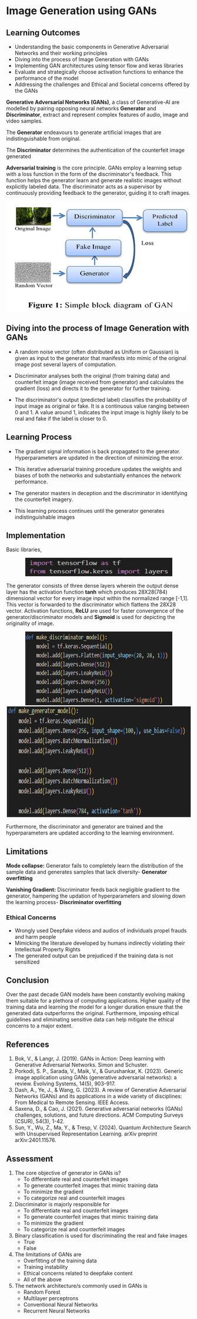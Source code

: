 # Image Generation using GANs
## Learning Outcomes

* Understanding the basic components in Generative Adversarial Networks and their working principles
* Diving into the process of Image Generation with GANs
* Implementing GAN architectures using tensor flow and keras libraries
* Evaluate and strategically choose activation functions to enhance the performance of the model
* Addressing the challenges and Ethical and Societal concerns offered by the GANs
  

**Generative Adversarial Networks (GANs)**, a class of Generative-AI are modelled by pairing opposing neural networks **Generator** and **Discriminator**, extract and represent complex features of audio, image and video samples. 

The **Generator** endeavours to generate artificial images that are indistinguishable from original. 

The **Discriminator** determines the authentication of the counterfeit image generated 

**Adversarial training** is the core principle. GANs employ a learning setup with a loss function in the form of the discriminator's feedback. This function helps the generator learn and generate realistic images without explicitly labeled data. The discriminator acts as a supervisor by continuously providing feedback to the generator, guiding it to craft images.
<center>
<img src="https://github.com/HimaValiveti/images/blob/main/Image1.JPG" width="500" height="300"> </center>

## Diving into the process of Image Generation with GANs

* A random noise vector (often distributed as Uniform or Gaussian) is given as input to the generator that manifests into mimic of the original image post several layers of computation. 

* Discriminator analyses both the original (from training data) and counterfeit image (image received from generator) and calculates the gradient (loss) and directs it to the generator for further training.
  
* The discriminator's output (predicted label) classifies the probability of input image as original or fake. It is a continuous value ranging between 0 and 1. A value around 1, indicates the input image is highly likely to be real and fake if the label is closer to 0.

## Learning Process

* The gradient signal information is back propagated to the generator. Hyperparameters are updated in the direction of minimizing the error.
  
* This iterative adversarial training procedure updates the weights and biases of both the networks and substantially enhances the network performance.
  
* The generator masters in deception and the discriminator in identifying the counterfeit imagery.

* This learning process continues until the generator generates indistinguishable images
  
## Implementation

Basic libraries,
<center><img src="https://github.com/HimaValiveti/images/blob/main/code_libraries.jpg" width="400" height="50"> </center>

The generator consists of three dense layers wherein the output dense layer has the activation function **tanh** which produces 28X28(784) dimensional vector for every image input within the normalized range [-1,1].  This vector is forwarded to the discriminator which flattens the 28X28 vector. Activation functions, **ReLU** are used for faster convergence of the generator/discriminator models and **Sigmoid** is used for depicting the originality of image.

<center><img src="https://github.com/HimaValiveti/images/blob/main/discriptive_Model.jpg" width="400" height="200"> </center>

<center><img src="https://github.com/HimaValiveti/images/blob/main/generative_model_1.jpg" width="500" height="300"> </center>

Furthermore, the discriminator and generator are trained and the hyperparameters are updated according to the learning environment.

## Limitations
 
**Mode collapse:** Generator fails to completely learn the distribution of the sample data and generates samples that lack diversity- **Generator overfitting**

**Vanishing Gradient:** Discriminator feeds back negligible gradient to the generator, hampering the updation of hyperparameters and slowing down the learning process- **Discriminator overfitting**

### Ethical Concerns
* Wrongly used Deepfake videos and audios of individuals propel frauds and harm people
* Mimicking the literature developed by humans indirectly violating their Intellectual Property Rights
* The generated output can be prejudiced if the training data is not sensitized

## Conclusion

Over the past decade GAN models have been constantly evolving making them suitable for a plethora of computing applications. Higher quality of the training data and learning the model for a longer duration ensure that the generated data outperforms the original. Furthermore, imposing ethical guidelines and eliminating sensitive data can help mitigate the ethical concerns to a major extent.

## References

1. Bok, V., & Langr, J. (2019). GANs in Action: Deep learning with Generative Adversarial Networks. Simon and Schuster.
2. Porkodi, S. P., Sarada, V., Maik, V., & Gurushankar, K. (2023). Generic image application using GANs (generative adversarial networks): a review. Evolving Systems, 14(5), 903-917. 
3. Dash, A., Ye, J., & Wang, G. (2023). A review of Generative Adversarial Networks (GANs) and its applications in a wide variety of disciplines: From Medical to Remote Sensing. IEEE Access.
4. Saxena, D., & Cao, J. (2021). Generative adversarial networks (GANs) challenges, solutions, and future directions. ACM Computing Surveys (CSUR), 54(3), 1-42.
5. Sun, Y., Wu, Z., Ma, Y., & Tresp, V. (2024). Quantum Architecture Search with Unsupervised Representation Learning. arXiv preprint arXiv:2401.11576.

## Assessment
1. The core objective of generator in GANs is?
    *	To differentiate real and counterfeit images
    *	To generate counterfeit images that mimic training data
    *	To minimize the gradient
    *	To categorize real and counterfeit images
2. Discriminator is majorly responsible for
    *	To differentiate real and counterfeit images
    *	To generate counterfeit images that mimic training data
    *	To minimize the gradient
    *	To categorize real and counterfeit images
3. Binary classification is used for discriminating the real and fake images 
    *	True
    *	False
4. The limitations of GANs are 
    *	Overfitting of the training data
    *	Training instability
    *	Ethical concerns related to deepfake content
    *	All of the above
5. The network architecture/s commonly used in GANs is
    *	Random Forest
    *	Multilayer perceptrons
    *	Conventional Neural Networks
    *	Recurrent Neural Networks

